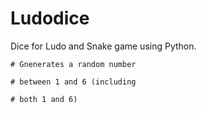 # Ludodice
Dice for Ludo and Snake game using Python.


    # Gnenerates a random number 

    # between 1 and 6 (including 

    # both 1 and 6) 

